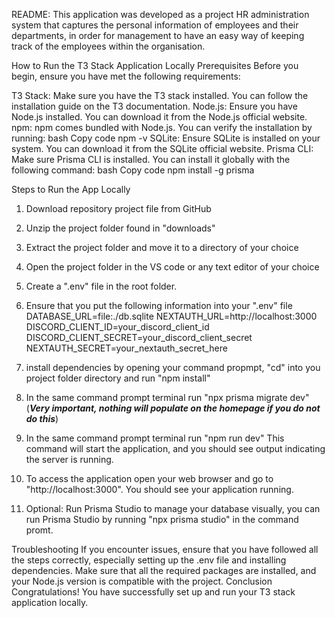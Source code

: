 README: 
This application was developed as a project HR administration system that captures the personal information of employees and their departments, in order for management to have an easy way of keeping track of the employees within the organisation.


How to Run the T3 Stack Application Locally
Prerequisites
Before you begin, ensure you have met the following requirements:

T3 Stack: Make sure you have the T3 stack installed. You can follow the installation guide on the T3 documentation.
Node.js: Ensure you have Node.js installed. You can download it from the Node.js official website.
npm: npm comes bundled with Node.js. You can verify the installation by running:
bash
Copy code
npm -v
SQLite: Ensure SQLite is installed on your system. You can download it from the SQLite official website.
Prisma CLI: Make sure Prisma CLI is installed. You can install it globally with the following command:
bash
Copy code
npm install -g prisma

Steps to Run the App Locally

1) Download repository project file from GitHub
2) Unzip the project folder found in "downloads"
3) Extract the project folder and move it to a directory of your choice
4) Open the project folder in the VS code or any text editor of your choice
5) Create a ".env" file in the root folder.
6) Ensure that you put the following information into your ".env" file
  DATABASE_URL=file:./db.sqlite
  NEXTAUTH_URL=http://localhost:3000
  DISCORD_CLIENT_ID=your_discord_client_id
  DISCORD_CLIENT_SECRET=your_discord_client_secret
  NEXTAUTH_SECRET=your_nextauth_secret_here
7) install dependencies by opening your command propmpt, "cd" into you project folder directory and run "npm install"
8) In the same command prompt terminal run "npx prisma migrate dev" (***Very important, nothing will populate on the homepage if you do not do this***)
9) In the same command prompt terminal run "npm run dev" This command will start the application, and you should see output indicating the server is running.
10) To access the application open your web browser and go to "http://localhost:3000". You should see your application running.

11) Optional: Run Prisma Studio to manage your database visually, you can run Prisma Studio by running "npx prisma studio" in the command promt.

Troubleshooting
If you encounter issues, ensure that you have followed all the steps correctly, especially setting up the .env file and installing dependencies.
Make sure that all the required packages are installed, and your Node.js version is compatible with the project.
Conclusion
Congratulations! You have successfully set up and run your T3 stack application locally. 

